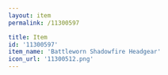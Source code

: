 ```yaml
---
layout: item
permalink: /11300597

title: Item
id: '11300597'
item_name: 'Battleworn Shadowfire Headgear'
icon_url: '11300512.png'
---
```

